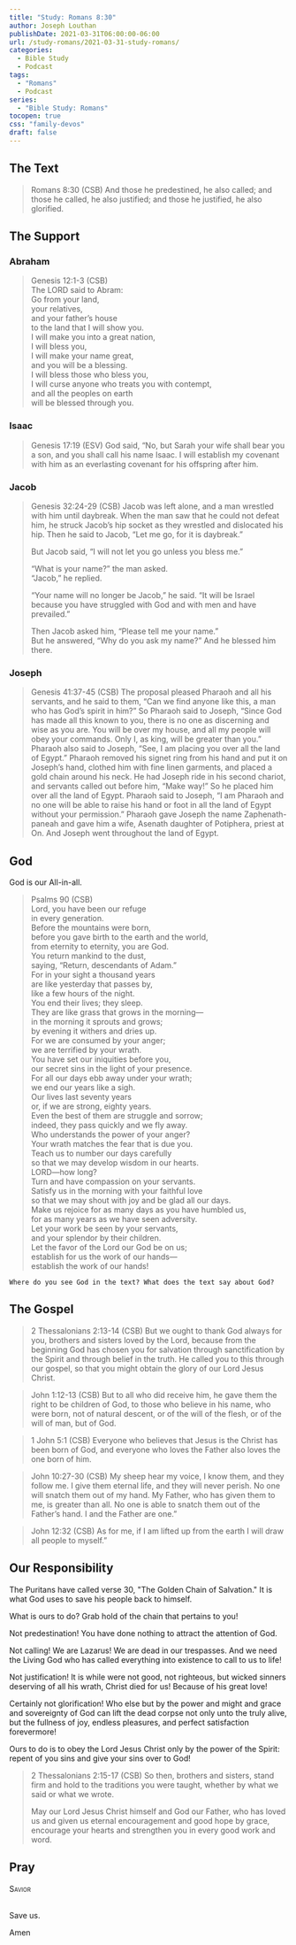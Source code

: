 ```yaml
---
title: "Study: Romans 8:30"
author: Joseph Louthan
publishDate: 2021-03-31T06:00:00-06:00
url: /study-romans/2021-03-31-study-romans/
categories:
  - Bible Study
  - Podcast
tags:
  - "Romans"
  - Podcast
series:
  - "Bible Study: Romans"
tocopen: true
css: "family-devos"
draft: false
---
```

## The Text

>Romans 8:30 (CSB) And those he predestined, he also called; and those he called, he also justified; and those he justified, he also glorified.

## The Support

### Abraham

>Genesis 12:1-3 (CSB)  
>The LORD said to Abram:  
>Go from your land,  
>your relatives,  
>and your father’s house  
>to the land that I will show you.  
>I will make you into a great nation,  
>I will bless you,  
>I will make your name great,  
>and you will be a blessing.  
>I will bless those who bless you,  
>I will curse anyone who treats you with contempt,  
>and all the peoples on earth  
>will be blessed through you.

### Isaac

>Genesis 17:19 (ESV) God said, “No, but Sarah your wife shall bear you a son, and you shall call his name Isaac. I will establish my covenant with him as an everlasting covenant for his offspring after him.

### Jacob

>Genesis 32:24-29 (CSB) Jacob was left alone, and a man wrestled with him until daybreak. When the man saw that he could not defeat him, he struck Jacob’s hip socket as they wrestled and dislocated his hip. Then he said to Jacob, “Let me go, for it is daybreak.”
>
>But Jacob said, “I will not let you go unless you bless me.”
>
>“What is your name?” the man asked.  
>“Jacob,” he replied.
>
>“Your name will no longer be Jacob,” he said. “It will be Israel because you have struggled with God and with men and have prevailed.”
>
>Then Jacob asked him, “Please tell me your name.”  
>But he answered, “Why do you ask my name?” And he blessed him there.

### Joseph

>Genesis 41:37-45 (CSB) The proposal pleased Pharaoh and all his servants, and he said to them, “Can we find anyone like this, a man who has God’s spirit in him?” So Pharaoh said to Joseph, “Since God has made all this known to you, there is no one as discerning and wise as you are. You will be over my house, and all my people will obey your commands. Only I, as king, will be greater than you.” Pharaoh also said to Joseph, “See, I am placing you over all the land of Egypt.” Pharaoh removed his signet ring from his hand and put it on Joseph’s hand, clothed him with fine linen garments, and placed a gold chain around his neck. He had Joseph ride in his second chariot, and servants called out before him, “Make way!” So he placed him over all the land of Egypt. Pharaoh said to Joseph, “I am Pharaoh and no one will be able to raise his hand or foot in all the land of Egypt without your permission.” Pharaoh gave Joseph the name Zaphenath-paneah and gave him a wife, Asenath daughter of Potiphera, priest at On. And Joseph went throughout the land of Egypt.

## God

God is our All-in-all.

>Psalms 90 (CSB)  
>Lord, you have been our refuge  
>in every generation.  
>Before the mountains were born,  
>before you gave birth to the earth and the world,  
>from eternity to eternity, you are God.  
>You return mankind to the dust,  
>saying, “Return, descendants of Adam.”  
>For in your sight a thousand years  
>are like yesterday that passes by,  
>like a few hours of the night.  
>You end their lives; they sleep.  
>They are like grass that grows in the morning—  
>in the morning it sprouts and grows;  
>by evening it withers and dries up.  
>For we are consumed by your anger;  
>we are terrified by your wrath.  
>You have set our iniquities before you,  
>our secret sins in the light of your presence.  
>For all our days ebb away under your wrath;  
>we end our years like a sigh.  
>Our lives last seventy years  
>or, if we are strong, eighty years.  
>Even the best of them are struggle and sorrow;  
>indeed, they pass quickly and we fly away.  
>Who understands the power of your anger?  
>Your wrath matches the fear that is due you.  
>Teach us to number our days carefully  
>so that we may develop wisdom in our hearts.  
>LORD—how long?  
>Turn and have compassion on your servants.  
>Satisfy us in the morning with your faithful love  
>so that we may shout with joy and be glad all our days.  
>Make us rejoice for as many days as you have humbled us,  
>for as many years as we have seen adversity.  
>Let your work be seen by your servants,  
>and your splendor by their children.  
>Let the favor of the Lord our God be on us;  
>establish for us the work of our hands—  
>establish the work of our hands!

`Where do you see God in the text? What does the text say about God?`

## The Gospel

>2 Thessalonians 2:13-14 (CSB) But we ought to thank God always for you, brothers and sisters loved by the Lord, because from the beginning God has chosen you for salvation through sanctification by the Spirit and through belief in the truth. He called you to this through our gospel, so that you might obtain the glory of our Lord Jesus Christ.

>John 1:12-13 (CSB) But to all who did receive him, he gave them the right to be children of God, to those who believe in his name, who were born, not of natural descent, or of the will of the flesh, or of the will of man, but of God.

>1 John 5:1 (CSB) Everyone who believes that Jesus is the Christ has been born of God, and everyone who loves the Father also loves the one born of him.

>John 10:27-30 (CSB) My sheep hear my voice, I know them, and they follow me. I give them eternal life, and they will never perish. No one will snatch them out of my hand. My Father, who has given them to me, is greater than all. No one is able to snatch them out of the Father’s hand. I and the Father are one.”

>John 12:32 (CSB) As for me, if I am lifted up from the earth I will draw all people to myself.”

## Our Responsibility

The Puritans have called verse 30, "The Golden Chain of Salvation." It is what God uses to save his people back to himself.

What is ours to do? Grab hold of the chain that pertains to you!

Not predestination! You have done nothing to attract the attention of God.

Not calling! We are Lazarus! We are dead in our trespasses. And we need the Living God who has called everything into existence to call to us to life!

Not justification! It is while were not good, not righteous, but wicked sinners deserving of all his wrath, Christ died for us! Because of his great love!

Certainly not glorification! Who else but by the power and might and grace and sovereignty of God can lift the dead corpse not only unto the truly alive, but the fullness of joy, endless pleasures, and perfect satisfaction forevermore!

Ours to do is to obey the Lord Jesus Christ only by the power of the Spirit: repent of you sins and give your sins over to God!

>2 Thessalonians 2:15-17 (CSB) So then, brothers and sisters, stand firm and hold to the traditions you were taught, whether by what we said or what we wrote.
>
>May our Lord Jesus Christ himself and God our Father, who has loved us and given us eternal encouragement and good hope by grace, encourage your hearts and strengthen you in every good work and word.

## Pray

<div style="font-variant: small-caps;">
Savior
</div>
&nbsp;

Save us.

Amen
